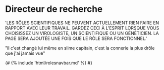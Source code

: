# Directeur de recherche

'LES RÔLES SCIENTIFIQUES NE PEUVENT ACTUELLEMENT RIEN FAIRE EN RAPPORT AVEC LEUR TRAVAIL. GARDEZ CECI À L'ESPRIT LORSQUE VOUS CHOISISSEZ UN VIROLOGISTE, UN SCIENTIFIQUE OU UN GÉNÉTICIEN. LA PAGE SERA AJOUTÉE UNE FOIS QUE LE RÔLE SERA FONCTIONNEL.'

"il c'est changé lui même en slime capitain, c'est la connerie la plus drôle que j'ai jamais vue"

{# {% include 'html/rolesnavbar.md' %} #}